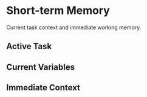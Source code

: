 # Short-term Memory

Current task context and immediate working memory.

## Active Task

## Current Variables

## Immediate Context
